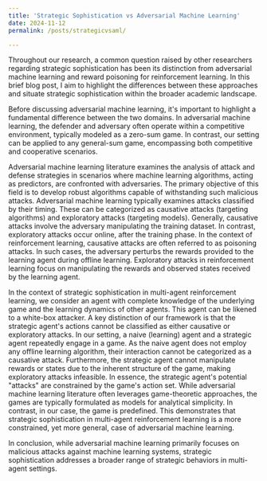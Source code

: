 ```yaml
---
title: 'Strategic Sophistication vs Adversarial Machine Learning'
date: 2024-11-12
permalink: /posts/strategicvsaml/

---
```



Throughout our research, a common question raised by other researchers regarding strategic sophistication has been its distinction from adversarial machine learning and reward poisoning for reinforcement learning. In this brief blog post, I aim to highlight the differences between these approaches and situate strategic sophistication within the broader academic landscape.

Before discussing adversarial machine learning, it's important to highlight a fundamental difference between the two domains. In adversarial machine learning, the defender and adversary often operate within a competitive environment, typically modeled as a zero-sum game. In contrast, our setting can be applied to any general-sum game, encompassing both competitive and cooperative scenarios.

Adversarial machine learning literature examines the analysis of attack and defense strategies in scenarios where machine learning algorithms, acting as predictors, are confronted with adversaries. The primary objective of this field is to develop robust algorithms capable of withstanding such malicious attacks. Adversarial machine learning typically examines attacks classified by their timing. These can be categorized as causative attacks (targeting algorithms) and exploratory attacks (targeting models). Generally, causative attacks involve the adversary manipulating the training dataset. In contrast, exploratory attacks occur online, after the training phase. In the context of reinforcement learning, causative attacks are often referred to as poisoning attacks. In such cases, the adversary perturbs the rewards provided to the learning agent during offline learning. Exploratory attacks in reinforcement learning focus on manipulating the rewards and observed states received by the learning agent.

In the context of strategic sophistication in multi-agent reinforcement learning, we consider an agent with complete knowledge of the underlying game and the learning dynamics of other agents. This agent can be likened to a white-box attacker. A key distinction of our framework is that the strategic agent's actions cannot be classified as either causative or exploratory attacks. In our setting, a naive (learning) agent and a strategic agent repeatedly engage in a game. As the naive agent does not employ any offline learning algorithm, their interaction cannot be categorized as a causative attack. Furthermore, the strategic agent cannot manipulate rewards or states due to the inherent structure of the game, making exploratory attacks infeasible. In essence, the strategic agent's potential "attacks" are constrained by the game's action set. While adversarial machine learning literature often leverages game-theoretic approaches, the games are typically formulated as models for analytical simplicity. In contrast, in our case, the game is predefined. This demonstrates that strategic sophistication in multi-agent reinforcement learning is a more constrained, yet more general, case of adversarial machine learning.

In conclusion, while adversarial machine learning primarily focuses on malicious attacks against machine learning systems, strategic sophistication addresses a broader range of strategic behaviors in multi-agent settings.
